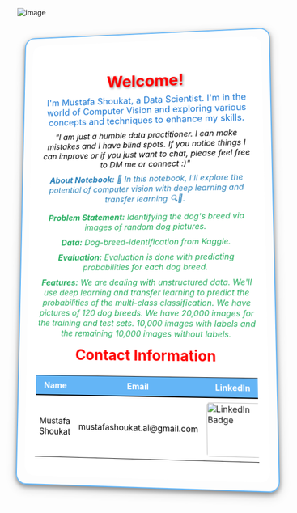  ![image](https://github.com/Mustafa-Shoukat1/Dog-breed-Classification/assets/162743520/eb109350-495a-4adc-b27a-fff51aab079e)

<div style="position: relative; text-align: center; background-image: url('https://th.bing.com/th/id/R.9a3fb384561a814361a6f05c63dd535d?rik=HMU1hiufgeUbcA&pid=ImgRaw&r=0'); background-size: cover; background-position: center; border-radius: 20px; border: 2px solid #64B5F6; padding: 15px; box-shadow: 0px 4px 8px rgba(0, 0, 0, 0.4), 0px 6px 20px rgba(0, 0, 0, 0.19); transform: perspective(1000px) rotateX(5deg) rotateY(-5deg); transition: transform 0.5s ease-in-out;">
    <div style="position: relative; z-index: 1; background-color: rgba(255, 255, 255, 0.9); backdrop-filter: blur(10px); border-radius: 20px; padding: 20px;">
        <h1 style="color: red; text-shadow: 2px 2px 4px rgba(0, 0, 0, 0.4); font-weight: bold; margin-bottom: 10px; font-size: 32px;">Welcome!</h1>
        <p style="color: #1976D2; font-size: 18px; margin: 10px 0;">
            I'm Mustafa Shoukat, a Data Scientist. I'm in the world of Computer Vision and exploring various concepts and techniques to enhance my skills.
        </p>
        <p style="color: #000000; font-size: 16px; font-style: italic; margin: 10px 0;">
            "I am just a humble data practitioner. I can make mistakes and I have blind spots. If you notice things I can improve or if you just want to chat, please feel free to DM me or connect :)"
        </p>
        <p style="color: #2980B9; font-size: 16px; font-style: italic; margin: 10px 0;">
            <strong>About Notebook:</strong> 🧠 In this notebook, I'll explore the potential of computer vision with deep learning and transfer learning 🔍🤖.
        </p>
        <p style="color: #27AE60; font-size: 16px; font-style: italic; margin: 10px 0;">
            <strong>Problem Statement:</strong> Identifying the dog's breed via images of random dog pictures.
        </p>
        <p style="color: #27AE60; font-size: 16px; font-style: italic; margin: 10px 0;">
            <strong>Data:</strong> Dog-breed-identification from Kaggle.
        </p>
        <p style="color: #27AE60; font-size: 16px; font-style: italic; margin: 10px 0;">
            <strong>Evaluation:</strong> Evaluation is done with predicting probabilities for each dog breed.
        </p>
        <p style="color: #27AE60; font-size: 16px; font-style: italic; margin: 10px 0;">
            <strong>Features:</strong> We are dealing with unstructured data. We'll use deep learning and transfer learning to predict the probabilities of the multi-class classification. We have pictures of 120 dog breeds. We have 20,000 images for the training and test sets. 10,000 images with labels and the remaining 10,000 images without labels.
                   </p>
        <h2 style="color: red; margin-top: 15px; font-size: 28px;">Contact Information</h2>
        <table style="width: 100%; margin-top: 15px; border-collapse: collapse;">
            <tr style="background-color: #64B5F6; color: #ffffff;">
                <th style="padding: 8px; border-bottom: 2px solid #000000;">Name</th>
                <th style="padding: 8px; border-bottom: 2px solid #000000;">Email</th>
                <th style="padding: 8px; border-bottom: 2px solid #000000;">LinkedIn</th>
                <th style="padding: 8px; border-bottom: 2px solid #000000;">GitHub</th>
                <th style="padding: 8px; border-bottom: 2px solid #000000;">Kaggle</th>
            </tr>
            <tr style="background-color: #FFFFFF; color: #000000;">
                <td style="padding: 8px;">Mustafa Shoukat</td>
                <td style="padding: 8px;">mustafashoukat.ai@gmail.com</td>
                <td style="padding: 8px;">
                    <a href="https://www.linkedin.com/in/mustafashoukat/" target="_blank">
                        <img src="https://img.shields.io/badge/LinkedIn-0e76a8.svg?style=for-the-badge&logo=LinkedIn&logoColor=white" alt="LinkedIn Badge" style="border-radius: 5px; width: 100px;">
                    </a>
                </td>
                <td style="padding: 8px;">
                    <a href="https://github.com/Mustafa-Shoukat1" target="_blank">
                        <img src="https://img.shields.io/badge/GitHub-171515.svg?style=for-the-badge&logo=GitHub&logoColor=white" alt="GitHub Badge" style="border-radius: 5px; width: 100px;">
                    </a>
                </td>
                <td style="padding: 8px;">
                    <a href="https://www.kaggle.com/mustafashoukat" target="_blank">
                        <img src="https://img.shields.io/badge/Kaggle-20beff.svg?style=for-the-badge&logo=Kaggle&logoColor=white" alt="Kaggle Badge" style="border-radius: 5px; width: 100px;">
                    </a>
                </td>
            </tr>
        </table>
    </div>
</div>
